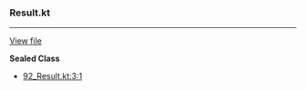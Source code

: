 ### Result.kt
---
[View file](../files/92_Result.kt)

**Sealed Class**

 - [92_Result.kt:3:1](../files/92_Result.kt#L3)
